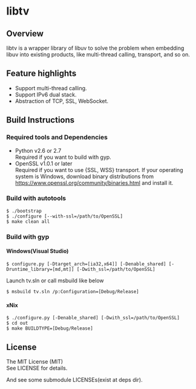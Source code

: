 # libtv

## Overview

libtv is a wrapper library of libuv to solve the problem
when embedding libuv into existing products, like multi-thread calling, transport, and so on.

## Feature highlights

 * Support multi-thread calling.
 * Support IPv6 dual stack.
 * Abstraction of TCP, SSL, WebSocket.

## Build Instructions

### Required tools and Dependencies

 * Python v2.6 or 2.7  
   Required if you want to build with gyp.
 * OpenSSL v1.0.1 or later  
   Required if you want to use {SSL, WSS} transport.
   If your operating system is Windows,
   download binary distributions from https://www.openssl.org/community/binaries.html and install it.

### Build with autotools

    $ ./bootstrap
    $ ./configure [--with-ssl=/path/to/OpenSSL]
    $ make clean all

### Build with gyp

#### Windows(Visual Studio)

    $ configure.py [-Dtarget_arch=[ia32,x64]] [-Denable_shared] [-Druntime_library=[md,mt]] [-Dwith_ssl=/path/to/OpenSSL]

Launch tv.sln or call msbuild like below

    $ msbuild tv.sln /p:Configuration=[Debug/Release]

#### xNix

    $ ./configure.py [-Denable_shared] [-Dwith_ssl=/path/to/OpenSSL]
    $ cd out
    $ make BUILDTYPE=[Debug/Release]

## License

The MIT License (MIT)  
See LICENSE for details.

And see some submodule LICENSEs(exist at deps dir).
